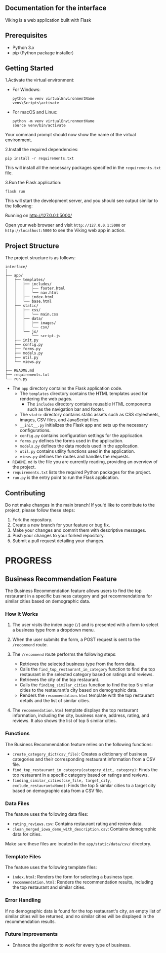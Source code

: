 ## Documentation for the interface 

Viking is a web application built with Flask

## Prerequisites

- Python 3.x
- pip (Python package installer)

## Getting Started

1.Activate the virtual environment:

- For Windows:
  ```
  python -m venv virtualEnvironmentName
  venv\Scripts\activate
  ```

- For macOS and Linux:
  ```
  python -m venv virtualEnvironmentName
  source venv/bin/activate
  ```

Your command prompt should now show the name of the virtual environment.

2.Install the required dependencies:

```
pip install -r requirements.txt
```

This will install all the necessary packages specified in the `requirements.txt` file.

3.Run the Flask application:

```
flask run
```

This will start the development server, and you should see output similar to the following:

Running on http://127.0.0.1:5000/

Open your web browser and visit `http://127.0.0.1:5000` or `http://localhost:5000` to see the Viking web app in action.



## Project Structure

The project structure is as follows:

```
interface/
│
├── app/
│   ├── templates/
│   │   ├── includes/
│   │   │   ├── footer.html
│   │   │   └── nav.html
│   │   ├── index.html
│   │   └── base.html
│   ├── static/
│   │   ├── css/
│   │   │   └── main.css
│   │   ├── data/
│   │   │   ├── images/
│   │   │   └── csv/
│   │   └── js/
│   │       └── script.js
│   ├── init.py
│   ├── config.py
│   ├── forms.py
│   ├── models.py
│   ├── util.py
│   └── views.py
│
├── README.md
├── requirements.txt
└── run.py
```

- The `app` directory contains the Flask application code.
  - The `templates` directory contains the HTML templates used for rendering the web pages.
    - The `includes` directory contains reusable HTML components such as the navigation bar and footer.
  - The `static` directory contains static assets such as CSS stylesheets, images, CSV files, and JavaScript files.
  - `__init__.py` initializes the Flask app and sets up the necessary configurations.
  - `config.py` contains configuration settings for the application.
  - `forms.py` defines the forms used in the application.
  - `models.py` defines the data models used in the application.
  - `util.py` contains utility functions used in the application.
  - `views.py` defines the routes and handles the requests.
- `README.md` is the file you are currently reading, providing an overview of the project.
- `requirements.txt` lists the required Python packages for the project.
- `run.py` is the entry point to run the Flask application.

## Contributing

Do not make changes in the main branch! If you'd like to contribute to the project, please follow these steps:

1. Fork the repository.
2. Create a new branch for your feature or bug fix.
3. Make your changes and commit them with descriptive messages.
4. Push your changes to your forked repository.
5. Submit a pull request detailing your changes.


# PROGRESS
## Business Recommendation Feature

The Business Recommendation feature allows users to find the top restaurant in a specific business category and get recommendations for similar cities based on demographic data.

### How It Works

1. The user visits the index page (`/`) and is presented with a form to select a business type from a dropdown menu.

2. When the user submits the form, a POST request is sent to the `/recommend` route.

3. The `/recommend` route performs the following steps:
   - Retrieves the selected business type from the form data.
   - Calls the `find_top_restaurant_in_category` function to find the top restaurant in the selected category based on ratings and reviews.
   - Retrieves the city of the top restaurant.
   - Calls the `finding_similar_cities` function to find the top 5 similar cities to the restaurant's city based on demographic data.
   - Renders the `recommendation.html` template with the top restaurant details and the list of similar cities.

4. The `recommendation.html` template displays the top restaurant information, including the city, business name, address, rating, and reviews. It also shows the list of top 5 similar cities.

### Functions

The Business Recommendation feature relies on the following functions:

- `create_category_dict(csv_file)`: Creates a dictionary of business categories and their corresponding restaurant information from a CSV file.
- `find_top_restaurant_in_category(category_dict, category)`: Finds the top restaurant in a specific category based on ratings and reviews.
- `finding_similar_cities(csv_file, target_city, exclude_restaurant=None)`: Finds the top 5 similar cities to a target city based on demographic data from a CSV file.

### Data Files

The feature uses the following data files:

- `rating_reviews.csv`: Contains restaurant rating and review data.
- `clean_merged_iowa_demo_with_description.csv`: Contains demographic data for cities.

Make sure these files are located in the `app/static/data/csv/` directory.

### Template Files

The feature uses the following template files:

- `index.html`: Renders the form for selecting a business type.
- `recommendation.html`: Renders the recommendation results, including the top restaurant and similar cities.

### Error Handling

If no demographic data is found for the top restaurant's city, an empty list of similar cities will be returned, and no similar cities will be displayed in the recommendation results.

### Future Improvements

- Enhance the algorithm to work for every type of business.